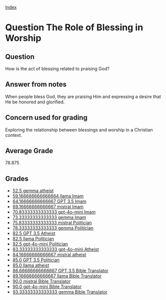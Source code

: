 
[Index](../../index.md)
# Question The Role of Blessing in Worship
## Question
How is the act of blessing related to praising God?

## Answer from notes
When people bless God, they are praising Him and expressing a desire that He be honored and glorified.

## Concern used for grading
Exploring the relationship between blessings and worship in a Christian context.

## Average Grade
78.875

## Grades
 * [52.5 gemma atheist](../answers/gemma_atheist/The_Role_of_Blessing_in_Worship.md)
 * [59.166666666666664 llama Imam](../answers/llama_Imam/The_Role_of_Blessing_in_Worship.md)
 * [64.16666666666667 GPT 3.5 Imam](../answers/GPT_3.5_Imam/The_Role_of_Blessing_in_Worship.md)
 * [69.16666666666667 mistral Imam](../answers/mistral_Imam/The_Role_of_Blessing_in_Worship.md)
 * [70.83333333333333 gpt-4o-mini Imam](../answers/gpt-4o-mini_Imam/The_Role_of_Blessing_in_Worship.md)
 * [73.33333333333333 gemma Imam](../answers/gemma_Imam/The_Role_of_Blessing_in_Worship.md)
 * [75.83333333333333 mistral Politician](../answers/mistral_Politician/The_Role_of_Blessing_in_Worship.md)
 * [78.33333333333333 gemma Politician](../answers/gemma_Politician/The_Role_of_Blessing_in_Worship.md)
 * [82.5 GPT 3.5 Atheist](../answers/GPT_3.5_Atheist/The_Role_of_Blessing_in_Worship.md)
 * [82.5 llama Politician](../answers/llama_Politician/The_Role_of_Blessing_in_Worship.md)
 * [82.5 gpt-4o-mini Politician](../answers/gpt-4o-mini_Politician/The_Role_of_Blessing_in_Worship.md)
 * [83.33333333333333 gpt-4o-mini Atheist](../answers/gpt-4o-mini_Atheist/The_Role_of_Blessing_in_Worship.md)
 * [84.16666666666667 mistral atheist](../answers/mistral_atheist/The_Role_of_Blessing_in_Worship.md)
 * [85.0 GPT 3.5 Politician](../answers/GPT_3.5_Politician/The_Role_of_Blessing_in_Worship.md)
 * [85.0 llama atheist](../answers/llama_atheist/The_Role_of_Blessing_in_Worship.md)
 * [86.66666666666667 GPT 3.5 Bible Translator](../answers/GPT_3.5_Bible_Translator/The_Role_of_Blessing_in_Worship.md)
 * [89.16666666666667 llama Bible Translator](../answers/llama_Bible_Translator/The_Role_of_Blessing_in_Worship.md)
 * [90.0 mistral Bible Translator](../answers/mistral_Bible_Translator/The_Role_of_Blessing_in_Worship.md)
 * [90.0 gpt-4o-mini Bible Translator](../answers/gpt-4o-mini_Bible_Translator/The_Role_of_Blessing_in_Worship.md)
 * [93.33333333333333 gemma Bible Translator](../answers/gemma_Bible_Translator/The_Role_of_Blessing_in_Worship.md)
